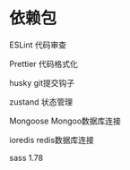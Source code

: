# 依赖包
ESLint  代码审查

Prettier  代码格式化

husky git提交钩子 

zustand 状态管理

Mongoose Mongoo数据库连接

ioredis redis数据库连接

sass 1.78

<!-- commit前将执行ESLint代码审查 push前将执行build以确保推送前项目可正常构建 -->

